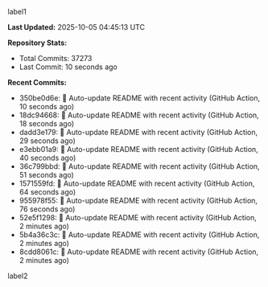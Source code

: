
label1 
<!-- ACTIVITY_START -->
**Last Updated:** 2025-10-05 04:45:13 UTC

**Repository Stats:**
- Total Commits: 37273
- Last Commit: 10 seconds ago

**Recent Commits:**
- 350be0d6e: 🤖 Auto-update README with recent activity (GitHub Action, 10 seconds ago)
- 18dc94668: 🤖 Auto-update README with recent activity (GitHub Action, 18 seconds ago)
- dadd3e179: 🤖 Auto-update README with recent activity (GitHub Action, 29 seconds ago)
- e3ebb01a9: 🤖 Auto-update README with recent activity (GitHub Action, 40 seconds ago)
- 36c799bbd: 🤖 Auto-update README with recent activity (GitHub Action, 51 seconds ago)
- 1571559fd: 🤖 Auto-update README with recent activity (GitHub Action, 64 seconds ago)
- 955978f55: 🤖 Auto-update README with recent activity (GitHub Action, 76 seconds ago)
- 52e5f1298: 🤖 Auto-update README with recent activity (GitHub Action, 2 minutes ago)
- 5b4a36c3c: 🤖 Auto-update README with recent activity (GitHub Action, 2 minutes ago)
- 8cdd8061c: 🤖 Auto-update README with recent activity (GitHub Action, 2 minutes ago)
<!-- ACTIVITY_END -->

label2
